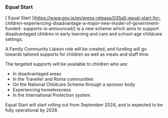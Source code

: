 ###  **Equal Start**

[ Equal Start ](https://www.gov.ie/en/press-release/035a5-equal-start-for-
children-experiencing-disadvantage-a-major-new-model-of-government-funded-
supports-is-announced/) is a new scheme which aims to support disadvantaged
children in early learning and care and school-age childcare settings.

A Family Community Liaison role will be created, and funding will go towards
tailored supports for children as well as meals and staff time.

The targeted supports will be available to children who are:

  * In disadvantaged areas 
  * In the Traveller and Roma communities 
  * On the National Childcare Scheme through a sponsor body 
  * Experiencing homelessness 
  * In the International Protection system 

Equal Start will start rolling out from September 2024, and is expected to be
fully operational by 2028.
